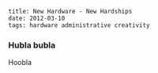     title: New Hardware - New Hardships
    date: 2012-03-10
    tags: hardware administrative creativity

### Hubla bubla

Hoobla
